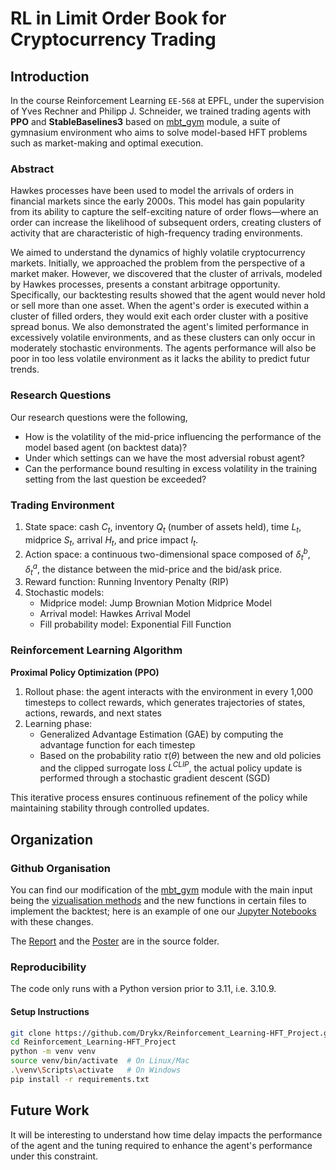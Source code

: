 # RL in Limit Order Book for Cryptocurrency Trading

## Introduction

In the course Reinforcement Learning `EE-568` at EPFL, under the supervision of Yves Rechner and Philipp J. Schneider, we trained trading agents with **PPO** and **StableBaselines3** based on [mbt_gym](https://github.com/JJJerome/mbt_gym) module, a suite of gymnasium environment who aims to solve model-based HFT problems such as market-making and optimal execution.

### Abstract 

Hawkes processes have been used to model the arrivals of orders in financial markets since the early 2000s. This model has gain popularity from its ability to capture the self-exciting nature of order flows—where an order can increase the likelihood of subsequent orders, creating clusters of activity that are characteristic of high-frequency trading environments.

We aimed to understand the dynamics of highly volatile cryptocurrency markets. Initially, we approached the problem from the perspective of a market maker. However, we discovered that the cluster of arrivals, modeled by Hawkes processes, presents a constant arbitrage opportunity. 
Specifically, our backtesting results showed that the agent would never hold or sell more than one asset. When the agent's order is executed within a cluster of filled orders, they would exit each order cluster with a positive spread bonus. 
We also demonstrated the agent's limited performance in excessively volatile environments, and as these clusters can only occur in moderately stochastic environments. The agents performance will also be poor in too less volatile environment as it lacks the ability to predict futur trends.

### Research Questions

Our research questions were the following,

-   How is the volatility of the mid-price influencing the performance of the model based agent (on backtest data)? 
-   Under which settings can we have the most adversial robust agent?
-   Can the performance bound resulting in excess volatility in the training setting from the last question be exceeded?

### Trading Environment
1. State space: cash $C_t$, inventory $Q_t$ (number of assets held), time $L_t$, midprice $S_t$, arrival $H_t$, and price impact $I_t$.
2. Action space: a continuous two-dimensional space composed of $\delta^b_t,\delta^a_t$, the distance between the mid-price and the bid/ask price.
3. Reward function: Running Inventory Penalty (RIP)  
4. Stochastic models:
   - Midprice model: Jump Brownian Motion Midprice Model
   - Arrival model: Hawkes Arrival Model
   - Fill probability model: Exponential Fill Function

### Reinforcement Learning Algorithm 

**Proximal Policy Optimization (PPO)**  
1) Rollout phase: the agent interacts with the environment in every 1,000 timesteps to collect rewards, which generates trajectories of states, actions, rewards, and next states
2) Learning phase:
   - Generalized Advantage Estimation (GAE) by computing the advantage function for each timestep
   - Based on the probability ratio $\tau(\theta)$ between the new and old policies and the clipped surrogate loss $L^{CLIP}$, the actual policy update is performed
through a stochastic gradient descent (SGD)

This iterative process ensures continuous refinement of the policy while maintaining stability through controlled updates. 

## Organization

### Github Organisation

You can find our modification of the [mbt_gym](mbt_gym) module with the main input being the [vizualisation methods](mbt_gym/gym/helpers/helper2.py) and the new functions in certain files to implement the backtest; here is an example of one our [Jupyter Notebooks](CleanExample.ipynb) with these changes. 

The [Report](src/Project.pdf) and the [Poster](src/Poster.pdf) are in the source folder. 

### Reproducibility 

The code only runs with a Python version prior to 3.11, i.e. 3.10.9. 

#### Setup Instructions

   ```sh
   git clone https://github.com/Drykx/Reinforcement_Learning-HFT_Project.git
   cd Reinforcement_Learning-HFT_Project
   python -m venv venv
   source venv/bin/activate  # On Linux/Mac
   .\venv\Scripts\activate   # On Windows
   pip install -r requirements.txt
   ```

## Future Work

It will be interesting to understand how time delay impacts the performance of the agent and the tuning required to enhance the agent's performance under this constraint.
